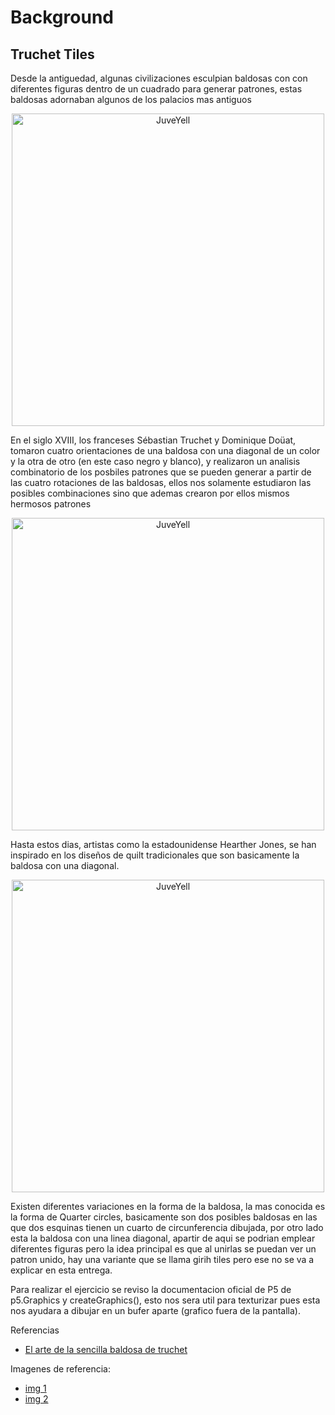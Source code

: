 # Background

## Truchet Tiles

Desde la antiguedad, algunas civilizaciones esculpian baldosas con con diferentes figuras dentro de un cuadrado para generar patrones, estas baldosas adornaban algunos de los palacios mas antiguos 

<div>
  <p style = 'text-align:center;'>
  <img src="https://assets.leroymerlin.es/is/image/lmes/baldosas-hidraulicas-01.jpg?$lmesBgTablet$&fit=constrain,0" alt="JuveYell" width="500px">
  </p>
</div>

En el siglo XVIII, los franceses Sébastian Truchet y Dominique Doüat, tomaron cuatro orientaciones de una baldosa con una diagonal de un color y la otra de otro (en este caso negro y blanco), y realizaron un analisis combinatorio de los posbiles patrones que se pueden generar a partir de las cuatro rotaciones de las baldosas, ellos nos solamente estudiaron las posibles combinaciones sino que ademas crearon por ellos mismos hermosos patrones

<div>
  <p style = 'text-align:center;'>
  <img src="https://culturacientifica.com/app/uploads/2022/04/imagen-3-2.jpg" alt="JuveYell" width="500px">
  </p>
</div>

Hasta estos dias, artistas como la estadounidense Hearther Jones, se han inspirado en los diseños de quilt tradicionales que son basicamente la baldosa con una diagonal.

<div>
  <p style = 'text-align:center;'>
  <img src="https://culturacientifica.com/app/uploads/2022/04/imagen-6-1.jpg" alt="JuveYell" width="500px">
  </p>
</div>

Existen diferentes variaciones en la forma de la baldosa, la mas conocida es la forma de Quarter circles, basicamente son dos posibles baldosas en las que dos esquinas tienen un cuarto de circunferencia dibujada, por otro lado esta la baldosa con una linea diagonal, apartir de aqui se podrian emplear diferentes figuras pero la idea principal es que al unirlas se puedan ver un patron unido, hay una variante que se llama girih tiles pero ese no se va a explicar en esta entrega.

Para realizar el ejercicio se reviso la documentacion oficial de P5 de p5.Graphics y createGraphics(), esto nos sera util para texturizar pues esta nos ayudara a dibujar en un bufer aparte (grafico fuera de la pantalla).


Referencias
* [El arte de la sencilla baldosa de truchet](https://culturacientifica.com/2022/04/20/el-arte-de-la-sencilla-baldosa-de-truchet/)

Imagenes de referencia:
* [img 1](https://assets.leroymerlin.es/is/image/lmes/baldosas-hidraulicas-01.jpg?$lmesBgTablet$&fit=constrain,0)
* [img 2](https://culturacientifica.com/app/uploads/2022/04/imagen-3-2.jpg)